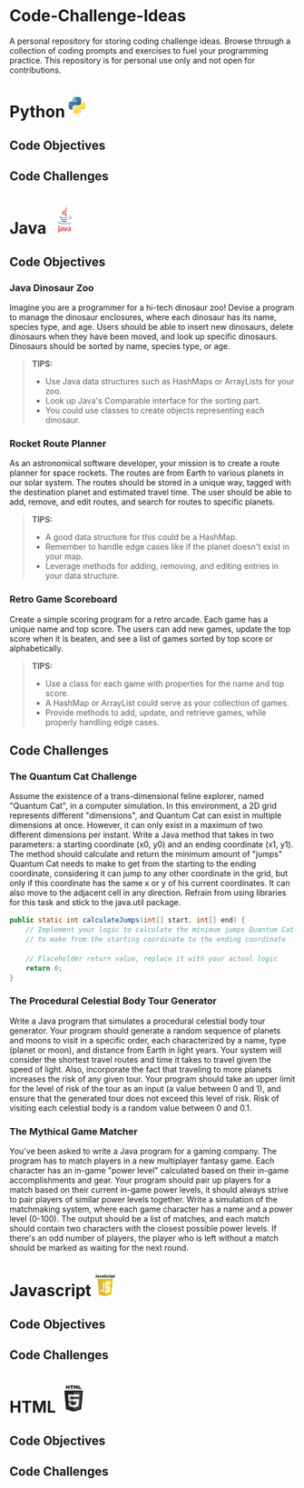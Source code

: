 # Code-Challenge-Ideas
A personal repository for storing coding challenge ideas. Browse through a collection of coding prompts and exercises to fuel your programming practice. This repository is for personal use only and not open for contributions.

# Python <img src="https://github.com/camburhans/Code-Challenge-Ideas/blob/main/images/Python-logo-notext.png" alt="Python Logo" width="30">
## Code Objectives
## Code Challenges

# Java <img src="https://github.com/camburhans/Code-Challenge-Ideas/blob/main/images/java-logo-vector-1.svg" alt="Java Logo" width="50">
## Code Objectives

### Java Dinosaur Zoo
Imagine you are a programmer for a hi-tech dinosaur zoo! Devise a program to manage the dinosaur enclosures, where each dinosaur has its name, species type, and age. Users should be able to insert new dinosaurs, delete dinosaurs when they have been moved, and look up specific dinosaurs. Dinosaurs should be sorted by name, species type, or age.

>**TIPS:**
>- Use Java data structures such as HashMaps or ArrayLists for your zoo.
>- Look up Java's Comparable interface for the sorting part.
>- You could use classes to create objects representing each dinosaur.

### Rocket Route Planner
As an astronomical software developer, your mission is to create a route planner for space rockets. The routes are from Earth to various planets in our solar system. The routes should be stored in a unique way, tagged with the destination planet and estimated travel time. The user should be able to add, remove, and edit routes, and search for routes to specific planets.

>**TIPS:**
>- A good data structure for this could be a HashMap.
>- Remember to handle edge cases like if the planet doesn't exist in your map.
>- Leverage methods for adding, removing, and editing entries in your data structure.

### Retro Game Scoreboard
Create a simple scoring program for a retro arcade. Each game has a unique name and top score. The users can add new games, update the top score when it is beaten, and see a list of games sorted by top score or alphabetically.

>**TIPS:**
>- Use a class for each game with properties for the name and top score.
>- A HashMap or ArrayList could serve as your collection of games.
>- Provide methods to add, update, and retrieve games, while properly handling edge cases.

## Code Challenges

### The Quantum Cat Challenge
Assume the existence of a trans-dimensional feline explorer, named "Quantum Cat", in a computer simulation. In this environment, a 2D grid represents different "dimensions", and Quantum Cat can exist in multiple dimensions at once. However, it can only exist in a maximum of two different dimensions per instant. Write a Java method that takes in two parameters: a starting coordinate (x0, y0) and an ending coordinate (x1, y1). The method should calculate and return the minimum amount of "jumps" Quantum Cat needs to make to get from the starting to the ending coordinate, considering it can jump to any other coordinate in the grid, but only if this coordinate has the same x or y of his current coordinates. It can also move to the adjacent cell in any direction. Refrain from using libraries for this task and stick to the java.util package.
```java
public static int calculateJumps(int[] start, int[] end) {
    // Implement your logic to calculate the minimum jumps Quantum Cat needs
    // to make from the starting coordinate to the ending coordinate
    
    // Placeholder return value, replace it with your actual logic
    return 0;
}
```

### The Procedural Celestial Body Tour Generator
Write a Java program that simulates a procedural celestial body tour generator. Your program should generate a random sequence of planets and moons to visit in a specific order, each characterized by a name, type (planet or moon), and distance from Earth in light years. Your system will consider the shortest travel routes and time it takes to travel given the speed of light. Also, incorporate the fact that traveling to more planets increases the risk of any given tour. Your program should take an upper limit for the level of risk of the tour as an input (a value between 0 and 1), and ensure that the generated tour does not exceed this level of risk. Risk of visiting each celestial body is a random value between 0 and 0.1.

### The Mythical Game Matcher
You've been asked to write a Java program for a gaming company. The program has to match players in a new multiplayer fantasy game. Each character has an in-game "power level" calculated based on their in-game accomplishments and gear. Your program should pair up players for a match based on their current in-game power levels, it should always strive to pair players of similar power levels together. Write a simulation of the matchmaking system, where each game character has a name and a power level (0-100). The output should be a list of matches, and each match should contain two characters with the closest possible power levels. If there's an odd number of players, the player who is left without a match should be marked as waiting for the next round.

# Javascript <img src="https://github.com/camburhans/Code-Challenge-Ideas/blob/main/images/javascript-39400.png" alt="Java Logo" width="35">
## Code Objectives
## Code Challenges

# HTML <img src="https://github.com/camburhans/Code-Challenge-Ideas/blob/main/images/492_html5.png" alt="Java Logo" width="50">
## Code Objectives
## Code Challenges
